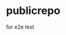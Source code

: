 # publicrepo
for e2e test



























































































































































































































































































































































































































































































































































































































































































































































































































































































































































































































































































































































































































































































































































































































































































